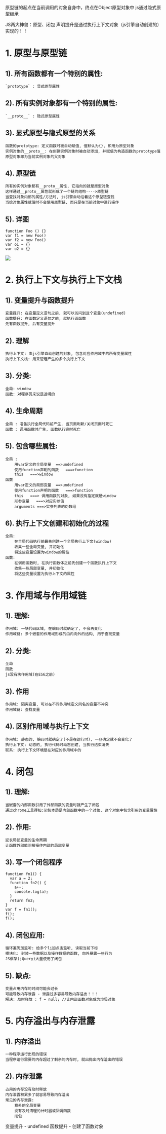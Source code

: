 原型链的起点在当前调用的对象自身中，终点在Object原型对象中
js通过隐式原型继承

JS两大神兽：原型、闭包
声明提升是通过执行上下文对象（js引擎自动创建的）实现的！！

# 1. 原型与原型链
## 1). 所有函数都有一个特别的属性:
    `prototype` : 显式原型属性
## 2). 所有实例对象都有一个特别的属性:
    `__proto__` : 隐式原型属性
## 3). 显式原型与隐式原型的关系
    函数的prototype: 定义函数时被自动赋值, 值默认为{}, 即用为原型对象
    实例对象的__proto__: 在创建实例对象时被自动添加, 并赋值为构造函数的prototype值
    原型对象即为当前实例对象的父对象
## 4). 原型链
    所有的实例对象都有__proto__属性, 它指向的就是原型对象
    这样通过__proto__属性就形成了一个链的结构---->原型链
    当查找对象内部的属性/方法时, js引擎自动沿着这个原型链查找
    当给对象属性赋值时不会使用原型链, 而只是在当前对象中进行操作
## 5). 详图
    function Foo () {}
    var f1 = new Foo()
    var f2 = new Foo()
    var o1 = {}
    var o2 = {}
![](https://i.imgur.com/Q3nxgq6.png)

# 2. 执行上下文与执行上下文栈
## 1). 变量提升与函数提升
    变量提升: 在变量定义语句之前, 就可以访问到这个变量(undefined)
    函数提升: 在函数定义语句之前, 就执行该函数
    先有函数提升, 后有变量提升
## 2). 理解
    执行上下文: 由js引擎自动创建的对象, 包含对应作用域中的所有变量属性
    执行上下文栈: 用来管理产生的多个执行上下文
## 3). 分类:
    全局: window
    函数: 对程序员来说是透明的
## 4). 生命周期
    全局 : 准备执行全局代码前产生, 当页面刷新/关闭页面时死亡
    函数 : 调用函数时产生, 函数执行完时死亡
## 5). 包含哪些属性:
    全局 : 
        用var定义的全局变量  ==>undefined
        使用function声明的函数   ===>function
        this   ===>window
    函数
        用var定义的局部变量  ==>undefined
        使用function声明的函数   ===>function
        this   ===> 调用函数的对象, 如果没有指定就是window 
        形参变量   ===>对应实参值
        arguments ===>实参列表的伪数组
## 6). 执行上下文创建和初始化的过程
    全局:
        在全局代码执行前最先创建一个全局执行上下文(window)
        收集一些全局变量, 并初始化
        将这些变量设置为window的属性
    函数:
        在调用函数时, 在执行函数体之前先创建一个函数执行上下文
        收集一些局部变量, 并初始化
        将这些变量设置为执行上下文的属性

# 3. 作用域与作用域链
## 1). 理解:
    作用域: 一块代码区域, 在编码时就确定了, 不会再变化
    作用域链: 多个嵌套的作用域形成的由内向外的结构, 用于查找变量
## 2). 分类:
    全局
    函数
    js没有块作用域(在ES6之前)
## 3). 作用
    作用域: 隔离变量, 可以在不同作用域定义同名的变量不冲突
    作用域链: 查找变量
## 4). 区别作用域与执行上下文
    作用域: 静态的, 编码时就确定了(不是在运行时), 一旦确定就不会变化了
    执行上下文: 动态的, 执行代码时动态创建, 当执行结束消失
    联系: 执行上下文环境是在对应的作用域中的

# 4. 闭包
## 1). 理解:
    当嵌套的内部函数引用了外部函数的变量时就产生了闭包
    通过chrome工具得知:闭包本质是内部函数中的一个对象, 这个对象中包含引用的变量属性
## 2). 作用:
    延长局部变量的生命周期
    让函数外部能间接操作内部的局部变量
## 3). 写一个闭包程序
    function fn1() {
      var a = 2;
      function fn2() {
        a++;
        console.log(a);
      }
      return fn2;
    }
    var f = fn1();
    f();
    f();
## 4). 闭包应用:
    循环遍历加监听: 给多个li加点击监听, 读取当前下标
    模块化: 封装一些数据以及操作数据的函数, 向外暴露一些行为
    JS框架(jQuery)大量使用了闭包
## 5). 缺点:
    变量占用内存的时间可能会过长
    可能导致内存泄露 - 泄露过多容易导致内存溢出！！！
    解决: 及时释放 : f = null; //让内部函数对象成为垃圾对象

# 5. 内存溢出与内存泄露
## 1). 内存溢出
    一种程序运行出现的错误
    当程序运行需要的内存超过了剩余的内存时, 就出抛出内存溢出的错误
## 2). 内存泄露
    占用的内存没有及时释放
    内存泄露积累多了就容易导致内存溢出
    常见的内存泄露:
        意外的全局变量
        没有及时清理的计时器或回调函数
        闭包

变量提升 - undefined
函数提升 - 创建了函数对象
